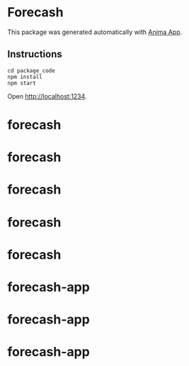 # Forecash
This package was generated automatically with [Anima App](https://www.animaapp.com).
## Instructions
```
cd package_code
npm install
npm start
```
Open [http://localhost:1234](http://localhost:1234).
# forecash
# forecash
# forecash
# forecash
# forecash
# forecash-app
# forecash-app
# forecash-app
